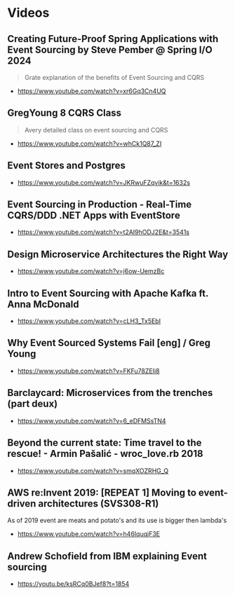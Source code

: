 # Videos

## Creating Future-Proof Spring Applications with Event Sourcing by Steve Pember @ Spring I/O 2024

> Grate explanation of the benefits of Event Sourcing and CQRS

- https://www.youtube.com/watch?v=xr6Gq3Cn4UQ

## GregYoung 8 CQRS Class

> Avery detailed class on event sourcing and CQRS

- https://www.youtube.com/watch?v=whCk1Q87_ZI

## Event Stores and Postgres

- https://www.youtube.com/watch?v=JKRwuFZqvik&t=1632s

## Event Sourcing in Production - Real-Time CQRS/DDD .NET Apps with EventStore

- https://www.youtube.com/watch?v=t2AI9hODJ2E&t=3541s

## Design Microservice Architectures the Right Way

- https://www.youtube.com/watch?v=j6ow-UemzBc

## Intro to Event Sourcing with Apache Kafka ft. Anna McDonald

- https://www.youtube.com/watch?v=cLH3_Tx5EbI

## Why Event Sourced Systems Fail [eng] / Greg Young

- https://www.youtube.com/watch?v=FKFu78ZEIi8

## Barclaycard: Microservices from the trenches (part deux)

- https://www.youtube.com/watch?v=6_eDFMSsTN4

## Beyond the current state: Time travel to the rescue! - Armin Pašalić - wroc_love.rb 2018

- https://www.youtube.com/watch?v=smqXOZRHG_Q

## AWS re:Invent 2019: [REPEAT 1] Moving to event-driven architectures (SVS308-R1)

As of 2019 event are meats and potato's and its use is bigger then lambda's

- https://www.youtube.com/watch?v=h46IquqjF3E

## Andrew Schofield from IBM explaining Event sourcing 

- https://youtu.be/ksRCq0BJef8?t=1854

